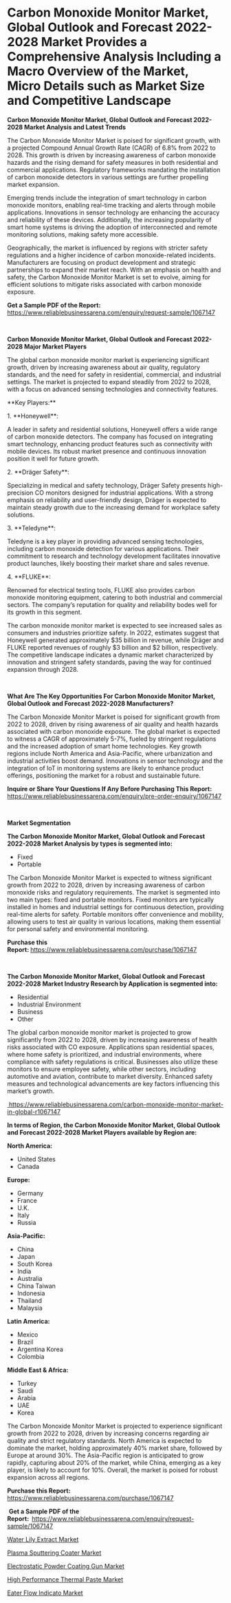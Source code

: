 <p><h1>Carbon Monoxide Monitor Market, Global Outlook and Forecast 2022-2028 Market Provides a Comprehensive Analysis Including a Macro Overview of the Market, Micro Details such as Market Size and Competitive Landscape</h1></p><p><strong>Carbon Monoxide Monitor Market, Global Outlook and Forecast 2022-2028 Market Analysis and Latest Trends</strong></p>
<p><p>The Carbon Monoxide Monitor Market is poised for significant growth, with a projected Compound Annual Growth Rate (CAGR) of 6.8% from 2022 to 2028. This growth is driven by increasing awareness of carbon monoxide hazards and the rising demand for safety measures in both residential and commercial applications. Regulatory frameworks mandating the installation of carbon monoxide detectors in various settings are further propelling market expansion.</p><p>Emerging trends include the integration of smart technology in carbon monoxide monitors, enabling real-time tracking and alerts through mobile applications. Innovations in sensor technology are enhancing the accuracy and reliability of these devices. Additionally, the increasing popularity of smart home systems is driving the adoption of interconnected and remote monitoring solutions, making safety more accessible.</p><p>Geographically, the market is influenced by regions with stricter safety regulations and a higher incidence of carbon monoxide-related incidents. Manufacturers are focusing on product development and strategic partnerships to expand their market reach. With an emphasis on health and safety, the Carbon Monoxide Monitor Market is set to evolve, aiming for efficient solutions to mitigate risks associated with carbon monoxide exposure.</p></p>
<p><strong>Get a Sample PDF of the Report:&nbsp;</strong> <a href="https://www.reliablebusinessarena.com/enquiry/request-sample/1067147?utm_campaign=1570&utm_medium=2&utm_source=Github&utm_content=ia&utm_term=29102024&utm_id=carbon-monoxide-monitor-market-global-outlook-and-forecast-2022-2028">https://www.reliablebusinessarena.com/enquiry/request-sample/1067147</a></p>
<p>&nbsp;</p>
<p><strong>Carbon Monoxide Monitor Market, Global Outlook and Forecast 2022-2028 Major Market Players</strong></p>
<p><p>The global carbon monoxide monitor market is experiencing significant growth, driven by increasing awareness about air quality, regulatory standards, and the need for safety in residential, commercial, and industrial settings. The market is projected to expand steadily from 2022 to 2028, with a focus on advanced sensing technologies and connectivity features.</p><p>**Key Players:**</p><p>1. **Honeywell**:</p><p>   A leader in safety and residential solutions, Honeywell offers a wide range of carbon monoxide detectors. The company has focused on integrating smart technology, enhancing product features such as connectivity with mobile devices. Its robust market presence and continuous innovation position it well for future growth.</p><p>2. **Dräger Safety**:</p><p>   Specializing in medical and safety technology, Dräger Safety presents high-precision CO monitors designed for industrial applications. With a strong emphasis on reliability and user-friendly design, Dräger is expected to maintain steady growth due to the increasing demand for workplace safety solutions.</p><p>3. **Teledyne**:</p><p>   Teledyne is a key player in providing advanced sensing technologies, including carbon monoxide detection for various applications. Their commitment to research and technology development facilitates innovative product launches, likely boosting their market share and sales revenue.</p><p>4. **FLUKE**:</p><p>   Renowned for electrical testing tools, FLUKE also provides carbon monoxide monitoring equipment, catering to both industrial and commercial sectors. The company’s reputation for quality and reliability bodes well for its growth in this segment.</p><p>The carbon monoxide monitor market is expected to see increased sales as consumers and industries prioritize safety. In 2022, estimates suggest that Honeywell generated approximately $35 billion in revenue, while Dräger and FLUKE reported revenues of roughly $3 billion and $2 billion, respectively. The competitive landscape indicates a dynamic market characterized by innovation and stringent safety standards, paving the way for continued expansion through 2028.</p></p>
<p>&nbsp;</p>
<p><strong>What Are The Key Opportunities For Carbon Monoxide Monitor Market, Global Outlook and Forecast 2022-2028 Manufacturers?</strong></p>
<p><p>The Carbon Monoxide Monitor Market is poised for significant growth from 2022 to 2028, driven by rising awareness of air quality and health hazards associated with carbon monoxide exposure. The global market is expected to witness a CAGR of approximately 5-7%, fueled by stringent regulations and the increased adoption of smart home technologies. Key growth regions include North America and Asia-Pacific, where urbanization and industrial activities boost demand. Innovations in sensor technology and the integration of IoT in monitoring systems are likely to enhance product offerings, positioning the market for a robust and sustainable future.</p></p>
<p><strong>Inquire or Share Your Questions If Any Before Purchasing This Report:</strong> <a href="https://www.reliablebusinessarena.com/enquiry/pre-order-enquiry/1067147?utm_campaign=1570&utm_medium=2&utm_source=Github&utm_content=ia&utm_term=29102024&utm_id=carbon-monoxide-monitor-market-global-outlook-and-forecast-2022-2028">https://www.reliablebusinessarena.com/enquiry/pre-order-enquiry/1067147</a></p>
<p>&nbsp;</p>
<p><strong>Market Segmentation</strong></p>
<p><strong>The Carbon Monoxide Monitor Market, Global Outlook and Forecast 2022-2028 Market Analysis by types is segmented into:</strong></p>
<p><ul><li>Fixed</li><li>Portable</li></ul></p>
<p><p>The Carbon Monoxide Monitor Market is expected to witness significant growth from 2022 to 2028, driven by increasing awareness of carbon monoxide risks and regulatory requirements. The market is segmented into two main types: fixed and portable monitors. Fixed monitors are typically installed in homes and industrial settings for continuous detection, providing real-time alerts for safety. Portable monitors offer convenience and mobility, allowing users to test air quality in various locations, making them essential for personal safety and environmental monitoring.</p></p>
<p><strong>Purchase this Report:&nbsp;</strong><a href="https://www.reliablebusinessarena.com/purchase/1067147?utm_campaign=1570&utm_medium=2&utm_source=Github&utm_content=ia&utm_term=29102024&utm_id=carbon-monoxide-monitor-market-global-outlook-and-forecast-2022-2028">https://www.reliablebusinessarena.com/purchase/1067147</a></p>
<p>&nbsp;</p>
<p><strong>The Carbon Monoxide Monitor Market, Global Outlook and Forecast 2022-2028 Market Industry Research by Application is segmented into:</strong></p>
<p><ul><li>Residential</li><li>Industrial Environment</li><li>Business</li><li>Other</li></ul></p>
<p><p>The global carbon monoxide monitor market is projected to grow significantly from 2022 to 2028, driven by increasing awareness of health risks associated with CO exposure. Applications span residential spaces, where home safety is prioritized, and industrial environments, where compliance with safety regulations is critical. Businesses also utilize these monitors to ensure employee safety, while other sectors, including automotive and aviation, contribute to market diversity. Enhanced safety measures and technological advancements are key factors influencing this market’s growth.</p></p>
<p><a href="https://www.reliablebusinessarena.com/carbon-monoxide-monitor-market-in-global-r1067147?utm_campaign=1570&utm_medium=2&utm_source=Github&utm_content=ia&utm_term=29102024&utm_id=carbon-monoxide-monitor-market-global-outlook-and-forecast-2022-2028">&nbsp;https://www.reliablebusinessarena.com/carbon-monoxide-monitor-market-in-global-r1067147</a></p>
<p><strong>In terms of Region, the Carbon Monoxide Monitor Market, Global Outlook and Forecast 2022-2028 Market Players available by Region are:</strong></p>
<p>
    <p> <strong> North America: </strong>
        <ul>
            <li>United States</li>
            <li>Canada</li>
        </ul>
        </p> 
    <p> <strong> Europe: </strong>
        <ul>
            <li>Germany</li>
            <li>France</li>
            <li>U.K.</li>
            <li>Italy</li>
            <li>Russia</li>
        </ul>
        </p> 
    <p> <strong> Asia-Pacific: </strong>
        <ul>
            <li>China</li>
            <li>Japan</li>
            <li>South Korea</li>
            <li>India</li>
            <li>Australia</li>
            <li>China Taiwan</li>
            <li>Indonesia</li>
            <li>Thailand</li>
            <li>Malaysia</li>
        </ul>
        </p> 
    <p> <strong> Latin America: </strong>
        <ul>
            <li>Mexico</li>
            <li>Brazil</li>
            <li>Argentina Korea</li>
            <li>Colombia</li>
        </ul>
        </p> 
    <p> <strong> Middle East & Africa: </strong>
        <ul>
            <li>Turkey</li>
            <li>Saudi</li>
            <li>Arabia</li>
            <li>UAE</li>
            <li>Korea</li>
        </ul>
    </p>
    </p>
<p><p>The Carbon Monoxide Monitor Market is projected to experience significant growth from 2022 to 2028, driven by increasing concerns regarding air quality and strict regulatory standards. North America is expected to dominate the market, holding approximately 40% market share, followed by Europe at around 30%. The Asia-Pacific region is anticipated to grow rapidly, capturing about 20% of the market, while China, emerging as a key player, is likely to account for 10%. Overall, the market is poised for robust expansion across all regions.</p></p>
<p><strong>Purchase this Report: </strong><a href="https://www.reliablebusinessarena.com/purchase/1067147?utm_campaign=1570&utm_medium=2&utm_source=Github&utm_content=ia&utm_term=29102024&utm_id=carbon-monoxide-monitor-market-global-outlook-and-forecast-2022-2028">https://www.reliablebusinessarena.com/purchase/1067147</a></p>
<p>&nbsp;<strong>Get a Sample PDF of the Report:&nbsp;&nbsp;</strong><a href="https://www.reliablebusinessarena.com/enquiry/request-sample/1067147?utm_campaign=1570&utm_medium=2&utm_source=Github&utm_content=ia&utm_term=29102024&utm_id=carbon-monoxide-monitor-market-global-outlook-and-forecast-2022-2028">https://www.reliablebusinessarena.com/enquiry/request-sample/1067147</a></p>
<p><strong></strong></p>
<p><p><a href="https://www.linkedin.com/pulse/water-lily-extract-market-revolution-2024-2031-trends-shaping-q6n2c?utm_campaign=1570&utm_medium=2&utm_source=Github&utm_content=ia&utm_term=29102024&utm_id=carbon-monoxide-monitor-market-global-outlook-and-forecast-2022-2028">Water Lily Extract Market</a></p><p><a href="https://www.linkedin.com/pulse/plasma-sputtering-coater-market2024-2031-industry-insights-p8kqf?utm_campaign=1570&utm_medium=2&utm_source=Github&utm_content=ia&utm_term=29102024&utm_id=carbon-monoxide-monitor-market-global-outlook-and-forecast-2022-2028">Plasma Sputtering Coater Market</a></p><p><a href="https://www.linkedin.com/pulse/global-electrostatic-powder-coating-gun-market-sector2024-nuvef?utm_campaign=1570&utm_medium=2&utm_source=Github&utm_content=ia&utm_term=29102024&utm_id=carbon-monoxide-monitor-market-global-outlook-and-forecast-2022-2028">Electrostatic Powder Coating Gun Market</a></p><p><a href="https://www.linkedin.com/pulse/high-performance-thermal-paste-market-essentials-key-players-wisuc?utm_campaign=1570&utm_medium=2&utm_source=Github&utm_content=ia&utm_term=29102024&utm_id=carbon-monoxide-monitor-market-global-outlook-and-forecast-2022-2028">High Performance Thermal Paste Market</a></p><p><a href="https://issuu.com/reportprime-2/docs/eater-flow-indicato-market-size-203_395886fc958084?utm_campaign=1570&utm_medium=2&utm_source=Github&utm_content=ia&utm_term=29102024&utm_id=carbon-monoxide-monitor-market-global-outlook-and-forecast-2022-2028">Eater Flow Indicato Market</a></p></p>